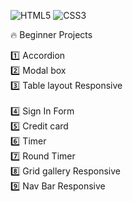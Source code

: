 ![HTML5](https://img.shields.io/badge/html5-%23E34F26.svg?style=for-the-badge&logo=html5&logoColor=white) ![CSS3](https://img.shields.io/badge/css3-%231572B6.svg?style=for-the-badge&logo=css3&logoColor=white)<br/>

:fire: Beginner Projects


1️⃣ Accordion<br/>
2️⃣ Modal box<br/>
3️⃣ Table layout Responsive<br/>  
4️⃣ Sign In Form<br/>
5️⃣ Credit card<br/>
6️⃣ Timer <br/>
7️⃣ Round Timer <br/>
8️⃣ Grid gallery Responsive<br/>
9️⃣ Nav Bar Responsive<br/>
